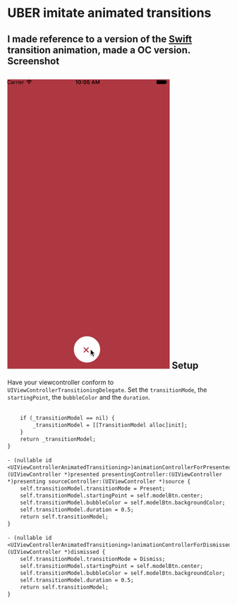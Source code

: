 UBER imitate animated transitions
===
I made reference to a version of the [Swift](https://github.com/andreamazz/BubbleTransition) transition animation, made a OC version.
Screenshot
---
![](https://github.com/geng199200/AnimatedTransitions/blob/master/examples_image/123.gif) 
Setup
---
Have your viewcontroller conform to `UIViewControllerTransitioningDelegate`. Set the `transitionMode`, the `startingPoint`, the `bubbleColor` and the `duration`.
```- (TransitionModel *)transitionModel {

    if (_transitionModel == nil) {
        _transitionModel = [[TransitionModel alloc]init];
    }
    return _transitionModel;
}

- (nullable id <UIViewControllerAnimatedTransitioning>)animationControllerForPresentedController:(UIViewController *)presented presentingController:(UIViewController *)presenting sourceController:(UIViewController *)source {
    self.transitionModel.transitionMode = Present;
    self.transitionModel.startingPoint = self.modelBtn.center;
    self.transitionModel.bubbleColor = self.modelBtn.backgroundColor;
    self.transitionModel.duration = 0.5;
    return self.transitionModel;
}

- (nullable id <UIViewControllerAnimatedTransitioning>)animationControllerForDismissedController:(UIViewController *)dismissed {
    self.transitionModel.transitionMode = Dismiss;
    self.transitionModel.startingPoint = self.modelBtn.center;
    self.transitionModel.bubbleColor = self.modelBtn.backgroundColor;
    self.transitionModel.duration = 0.5;
    return self.transitionModel;
}
```





